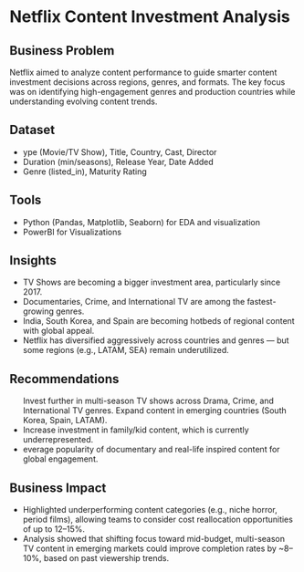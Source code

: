# Netflix Content Investment Analysis
<h2>Business Problem</h2>
<p>Netflix aimed to analyze content performance to guide smarter content investment decisions across regions, genres, and formats. The key focus was on identifying high-engagement genres and production countries while understanding evolving content trends.</p>
<h2>Dataset</h2>
<ul>
  <li>ype (Movie/TV Show), Title, Country, Cast, Director</li>
  <li>Duration (min/seasons), Release Year, Date Added</li>
  <li>Genre (listed_in), Maturity Rating</li>
  
</ul>
<h2>Tools</h2>
<ul>
  <li>Python (Pandas, Matplotlib, Seaborn) for EDA and visualization</li>
  <li>PowerBI for Visualizations</li>
</ul>
<h2>Insights</h2>
<ul>
  <li>TV Shows are becoming a bigger investment area, particularly since 2017.</li>
<li>Documentaries, Crime, and International TV are among the fastest-growing genres.</li>
<li>India, South Korea, and Spain are becoming hotbeds of regional content with global appeal.</li>
  <li>Netflix has diversified aggressively across countries and genres — but some regions (e.g., LATAM, SEA) remain underutilized.</li>
</ul>
<h2>Recommendations</h2>
<ul>
  <l1>Invest further in multi-season TV shows across Drama, Crime, and International TV genres.</l1>
  <l1>Expand content in emerging countries (South Korea, Spain, LATAM).</l1>
  <li>Increase investment in family/kid content, which is currently underrepresented.</li>
  <li>everage popularity of documentary and real-life inspired content for global engagement.</li>
  
</ul>

<h2>Business Impact</h2>
<ul>
  <li>Highlighted underperforming content categories (e.g., niche horror, period films), allowing teams to consider cost reallocation opportunities of up to 12–15%.</li>
  <li>Analysis showed that shifting focus toward mid-budget, multi-season TV content in emerging markets could improve completion rates by ~8–10%, based on past viewership trends.</li>
  
</ul>
